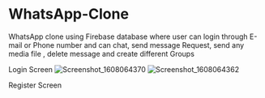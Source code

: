 # WhatsApp-Clone
WhatsApp clone using Firebase database where user can login through E-mail or Phone number and can chat, send message Request, send any media file , delete message and create different Groups

Login Screen
![Screenshot_1608064370](https://user-images.githubusercontent.com/54056583/102344469-f402e300-3fc1-11eb-99ce-6ca56d8f2722.png)  ![Screenshot_1608064362](https://user-images.githubusercontent.com/54056583/102344202-8fe01f00-3fc1-11eb-9aa4-b4c8f05afc72.png)

Register Screen


